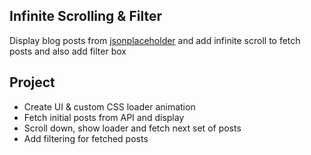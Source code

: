 ## Infinite Scrolling & Filter

Display blog posts from [jsonplaceholder](https://jsonplaceholder.typicode.com) and add infinite scroll to fetch posts and also add filter box

## Project 

- Create UI & custom CSS loader animation
- Fetch initial posts from API and display
- Scroll down, show loader and fetch next set of posts
- Add filtering for fetched posts
